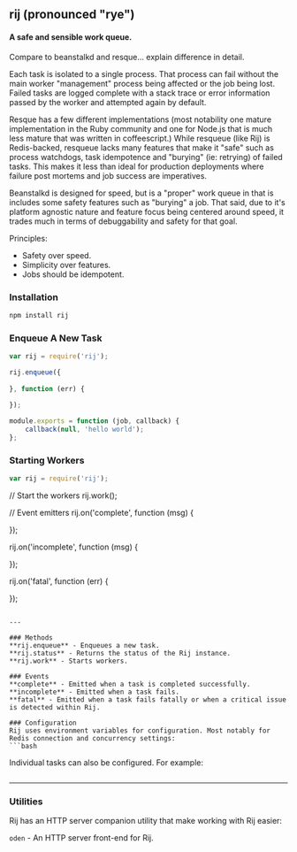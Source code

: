 ## rij (pronounced "rye")
#### A safe and sensible work queue.

Compare to beanstalkd and resque... explain difference in detail. 

Each task is isolated to a single process. That process can fail without the main worker "management" process being affected or the job being lost. Failed tasks are logged complete with a stack trace or error information passed by the worker and attempted again by default.

Resque has a few different implementations (most notability one mature implementation in the Ruby community and one for Node.js that is much less mature that was written in coffeescript.) While resqueue (like Rij) is Redis-backed, resqueue lacks many features that make it "safe" such as process watchdogs, task idempotence and "burying" (ie: retrying) of failed tasks. This makes it less than ideal for production deployments where failure post mortems and job success are imperatives.

Beanstalkd is designed for speed, but is a "proper" work queue in that is includes some safety features such as "burying" a job. That said, due to it's platform agnostic nature and feature focus being centered around speed, it trades much in terms of debuggability and safety for that goal.

Principles:
- Safety over speed. 
- Simplicity over features.
- Jobs should be idempotent.

### Installation
```bash
npm install rij
```

### Enqueue A New Task
```javascript
var rij = require('rij');

rij.enqueue({
    
}, function (err) {
    
});
```

```javascript
module.exports = function (job, callback) {
    callback(null, 'hello world');
};
```

### Starting Workers
```javascript
var rij = require('rij');
```

// Start the workers
rij.work();

// Event emitters
rij.on('complete', function (msg) {
    
});

rij.on('incomplete', function (msg) {
    
});

rij.on('fatal', function (err) {
    
});
```

---

### Methods
**rij.enqueue** - Enqueues a new task.
**rij.status** - Returns the status of the Rij instance.
**rij.work** - Starts workers.

### Events
**complete** - Emitted when a task is completed successfully.
**incomplete** - Emitted when a task fails.
**fatal** - Emitted when a task fails fatally or when a critical issue is detected within Rij.

### Configuration
Rij uses environment variables for configuration. Most notably for Redis connection and concurrency settings:
```bash

```

Individual tasks can also be configured. For example:
```javascript

```

---

### Utilities
Rij has an HTTP server companion utility that make working with Rij easier:

`oden` - An HTTP server front-end for Rij.
